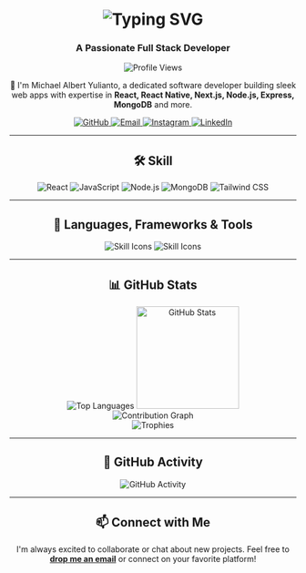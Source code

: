 <h1 align="center">
  <img src="https://readme-typing-svg.herokuapp.com/?font=Righteous&color=7e15f7&size=35&center=true&vCenter=true&width=500&height=70&duration=2000&lines=Hi+There!+👋;I'm+Michael+Albert+Yulianto👨🏻‍💻" alt="Typing SVG" />
</h1>

<h3 align="center">A Passionate Full Stack Developer</h3>

<p align="center">
  <img src="https://komarev.com/ghpvc/?username=MichaelAlbertYulianto&color=blueviolet" alt="Profile Views" />
</p>

<div align="center">
  <p>🌱 I'm Michael Albert Yulianto, a dedicated software developer building sleek web apps with expertise in <strong>React, React Native, Next.js, Node.js, Express, MongoDB</strong> and more.</p>
</div>

<div align="center">
  <a href="https://github.com/MichaelAlbertYulianto">
    <img src="https://img.shields.io/badge/GitHub-000000?style=for-the-badge&logo=GitHub&logoColor=white" alt="GitHub" />
  </a>
  <a href="mailto:michaelalbertyulianto@gmail.com">
    <img src="https://img.shields.io/badge/Gmail-6C22A6?style=for-the-badge&logo=gmail&logoColor=white" alt="Email" />
  </a>
  <a href="https://www.instagram.com/mike_ay_/">
    <img src="https://img.shields.io/badge/Instagram-E1306C?style=for-the-badge&logo=instagram&logoColor=white" alt="Instagram" />
  </a>
  <a href="https://www.linkedin.com/in/michael-albert-yulianto-11517024b/">
    <img src="https://img.shields.io/badge/LinkedIn-0077B5?style=for-the-badge&logo=linkedin&logoColor=white" alt="LinkedIn" />
  </a>
</div>

<hr />
<h2 align="center"> 🛠 Skill
</h2>
<div align="center">

![React](https://img.shields.io/badge/React-Intermediate-blue)
![JavaScript](https://img.shields.io/badge/JavaScript-Intermediate-yellow)
![Node.js](https://img.shields.io/badge/Node.js-Intermediate-green)
![MongoDB](https://img.shields.io/badge/MongoDB-Intermediate-brightgreen)
![Tailwind CSS](https://img.shields.io/badge/Tailwind_CSS-Intermediate-06B6D4)
</div>


<hr />
<h2 align="center">🚀 Languages, Frameworks & Tools</h2>

<div align="center">
  <img src="https://skillicons.dev/icons?i=react,javascript,express,nodejs,vscode,github,tailwind,git" alt="Skill Icons" />
  <img src="https://skillicons.dev/icons?i=css,bootstrap,html,mongodb,nextjs,mysql,php,laravel" alt="Skill Icons" />
</div>

<hr />

<h2 align="center">📊 GitHub Stats</h2>

<div align="center">
  <img src="https://github-readme-stats.vercel.app/api/top-langs/?username=MichaelAlbertYulianto&theme=tokyonight&show_icons=true&hide_border=true&layout=compact" alt="Top Languages" />
  <img src="https://github-readme-stats-eight-theta.vercel.app/api?username=MichaelAlbertYulianto&show_icons=true&theme=tokyonight&include_all_commits=true&count_private=true" alt="GitHub Stats" height="180em" />
</div>

<div align="center">
  <img src="https://github-readme-activity-graph.vercel.app/graph?username=MichaelAlbertYulianto&theme=tokyonight" alt="Contribution Graph" />
</div>

<div align="center">
  <img src="https://github-profile-trophy.vercel.app/?username=MichaelAlbertYulianto&theme=tokyonight&row=1" alt="Trophies" />
</div>

<hr />
<h2 align="center">
📅 GitHub Activity
</h2>
<div align="center">

![GitHub Activity](https://ghchart.rshah.org/3559c0/MichaelAlbertYulianto)
</div>
<hr />

<h2 align="center">📫 Connect with Me</h2>
<p align="center">
  I'm always excited to collaborate or chat about new projects. Feel free to <a href="mailto:michaelalbertyulianto@gmail.com"><strong>drop me an email</strong></a> or connect on your favorite platform!
</p>
